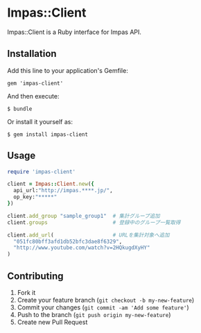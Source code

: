# Impas::Client

Impas::Client is a Ruby interface for Impas API.

## Installation

Add this line to your application's Gemfile:

    gem 'impas-client'

And then execute:

    $ bundle

Or install it yourself as:

    $ gem install impas-client

## Usage

```ruby
require 'impas-client'

client = Impas::Client.new({
  api_url:"http://impas.****.jp/",
  op_key:"*****"
})

client.add_group "sample_group1"  # 集計グループ追加
client.groups                     # 登録中のグループ一覧取得

client.add_url(                   # URLを集計対象へ追加
  "051fc80bff3afd1db52bfc3dae8f6329",
  "http://www.youtube.com/watch?v=2HQkugdXyHY"
)

```

## Contributing

1. Fork it
2. Create your feature branch (`git checkout -b my-new-feature`)
3. Commit your changes (`git commit -am 'Add some feature'`)
4. Push to the branch (`git push origin my-new-feature`)
5. Create new Pull Request
